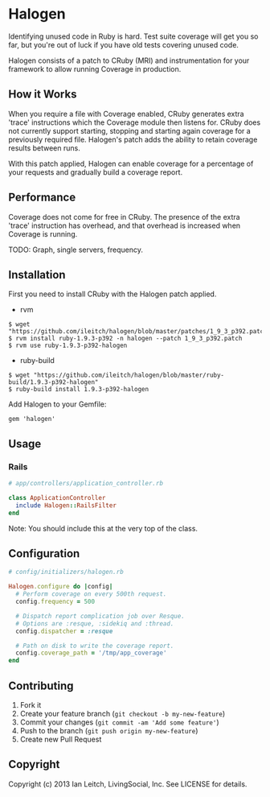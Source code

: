 # Halogen

Identifying unused code in Ruby is hard. Test suite coverage will get you so far,
but you're out of luck if you have old tests covering unused code.

Halogen consists of a patch to CRuby (MRI) and instrumentation for your framework to
allow running Coverage in production.

## How it Works

When you require a file with Coverage enabled, CRuby generates extra 'trace'
instructions which the Coverage module then listens for. CRuby does not currently
support starting, stopping and starting again coverage for a previously required
file. Halogen's patch adds the ability to retain coverage results between runs.

With this patch applied, Halogen can enable coverage for a percentage
of your requests and gradually build a coverage report.

## Performance

Coverage does not come for free in CRuby. The presence of the extra 'trace'
instruction has overhead, and that overhead is increased when Coverage is running.

TODO: Graph, single servers, frequency.

## Installation

First you need to install CRuby with the Halogen patch applied.

* rvm

```
$ wget "https://github.com/ileitch/halogen/blob/master/patches/1_9_3_p392.patch"
$ rvm install ruby-1.9.3-p392 -n halogen --patch 1_9_3_p392.patch
$ rvm use ruby-1.9.3-p392-halogen
```

* ruby-build

```
$ wget "https://github.com/ileitch/halogen/blob/master/ruby-build/1.9.3-p392-halogen"
$ ruby-build install 1.9.3-p392-halogen
```

Add Halogen to your Gemfile:

    gem 'halogen'

## Usage

### Rails

```ruby
# app/controllers/application_controller.rb

class ApplicationController
  include Halogen::RailsFilter
end
```

Note: You should include this at the very top of the class.

## Configuration

```ruby
# config/initializers/halogen.rb

Halogen.configure do |config|
  # Perform coverage on every 500th request.
  config.frequency = 500

  # Dispatch report complication job over Resque.
  # Options are :resque, :sidekiq and :thread.
  config.dispatcher = :resque

  # Path on disk to write the coverage report.
  config.coverage_path = '/tmp/app_coverage'
end
```

## Contributing

1. Fork it
2. Create your feature branch (`git checkout -b my-new-feature`)
3. Commit your changes (`git commit -am 'Add some feature'`)
4. Push to the branch (`git push origin my-new-feature`)
5. Create new Pull Request

## Copyright

Copyright (c) 2013 Ian Leitch, LivingSocial, Inc. See LICENSE for details.
